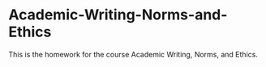 # Academic-Writing-Norms-and-Ethics
This is the homework for the course Academic Writing, Norms, and Ethics.
